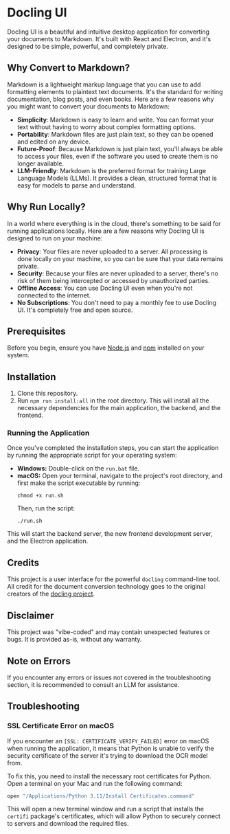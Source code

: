 # Docling UI

Docling UI is a beautiful and intuitive desktop application for converting your documents to Markdown. It's built with React and Electron, and it's designed to be simple, powerful, and completely private.



## Why Convert to Markdown?

Markdown is a lightweight markup language that you can use to add formatting elements to plaintext text documents. It's the standard for writing documentation, blog posts, and even books. Here are a few reasons why you might want to convert your documents to Markdown:

*   **Simplicity**: Markdown is easy to learn and write. You can format your text without having to worry about complex formatting options.
*   **Portability**: Markdown files are just plain text, so they can be opened and edited on any device.
*   **Future-Proof**: Because Markdown is just plain text, you'll always be able to access your files, even if the software you used to create them is no longer available.
*   **LLM-Friendly**: Markdown is the preferred format for training Large Language Models (LLMs). It provides a clean, structured format that is easy for models to parse and understand.

## Why Run Locally?

In a world where everything is in the cloud, there's something to be said for running applications locally. Here are a few reasons why Docling UI is designed to run on your machine:

*   **Privacy**: Your files are never uploaded to a server. All processing is done locally on your machine, so you can be sure that your data remains private.
*   **Security**: Because your files are never uploaded to a server, there's no risk of them being intercepted or accessed by unauthorized parties.
*   **Offline Access**: You can use Docling UI even when you're not connected to the internet.
*   **No Subscriptions**: You don't need to pay a monthly fee to use Docling UI. It's completely free and open source.

## Prerequisites

Before you begin, ensure you have [Node.js](https://nodejs.org/) and [npm](https://www.npmjs.com/) installed on your system.

## Installation

1.  Clone this repository.
2.  Run `npm run install:all` in the root directory. This will install all the necessary dependencies for the main application, the backend, and the frontend.

### Running the Application

Once you've completed the installation steps, you can start the application by running the appropriate script for your operating system:

*   **Windows:** Double-click on the `run.bat` file.
*   **macOS:** Open your terminal, navigate to the project's root directory, and first make the script executable by running:
    ```
    chmod +x run.sh
    ```
    Then, run the script:
    ```
    ./run.sh
    ```

This will start the backend server, the new frontend development server, and the Electron application.

## Credits

This project is a user interface for the powerful `docling` command-line tool. All credit for the document conversion technology goes to the original creators of the [docling project](https://github.com/docling-project/docling).

## Disclaimer

This project was "vibe-coded" and may contain unexpected features or bugs. It is provided as-is, without any warranty.

## Note on Errors

If you encounter any errors or issues not covered in the troubleshooting section, it is recommended to consult an LLM for assistance.

## Troubleshooting

### SSL Certificate Error on macOS

If you encounter an `[SSL: CERTIFICATE_VERIFY_FAILED]` error on macOS when running the application, it means that Python is unable to verify the security certificate of the server it's trying to download the OCR model from.

To fix this, you need to install the necessary root certificates for Python. Open a terminal on your Mac and run the following command:

```bash
open "/Applications/Python 3.11/Install Certificates.command"
```

This will open a new terminal window and run a script that installs the `certifi` package's certificates, which will allow Python to securely connect to servers and download the required files.
